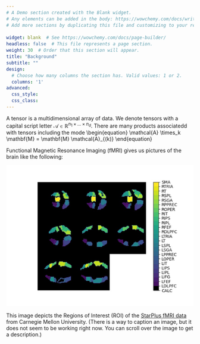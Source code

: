 ```yaml
---
# A Demo section created with the Blank widget.
# Any elements can be added in the body: https://wowchemy.com/docs/writing-markdown-latex/
# Add more sections by duplicating this file and customizing to your requirements.

widget: blank  # See https://wowchemy.com/docs/page-builder/
headless: false  # This file represents a page section.
weight: 30  # Order that this section will appear.
title: "Background"
subtitle: ""
design:
  # Choose how many columns the section has. Valid values: 1 or 2.
  columns: '1'
advanced:
  css_style:
  css_class:
---
```


A tensor is a multidimensional array of data. We denote tensors with a capital script letter $\mathcal{A} \in \mathbb{R}^{n_1\times \dots \times n_d}$.
There are many products associatedd with tensors including the mode
\begin{equation}
\mathcal{A} \times_k \mathbf{M} = \mathbf{M} \mathcal{A}_{(k)}
\end{equation}

Functional Magnetic Resonance Imaging (fMRI) gives us pictures of the brain like the following:

<p align="center">
  <img src="img/brain1.jpg" alt="brainROI" title="Regions of Interest in the Brain">
</p>

This image depicts the Regions of Interest (ROI) of the [StarPlus fMRI data](http://www.cs.cmu.edu/afs/cs.cmu.edu/project/theo-81/www/) from Carnegie Mellon University.
(There is a way to caption an image, but it does not seem to be working right now.  You can scroll over the image to get a description.)

